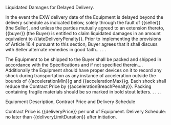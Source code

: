 Liquidated Damages for Delayed Delivery.

In the event the EXW delivery date of the Equipment is delayed beyond the delivery schedule as indicated below, solely through the fault of {{seller}} (the Seller), and unless the parties mutually agreed to an extension thereto, {{buyer}} (the Buyer) is entitled to claim liquidated damages in an amount equivalent to {{lateDeliveryPenalty}}.
Prior to implementing the provisions of Article 16.4 pursuant to this section, Buyer agrees that it shall discuss with Seller alternate remedies in good faith.. . . .

The Equipment to be shipped to the Buyer shall be packed and shipped in accordance with the Specifications and if not specified therein....
Additionally the Equipment should have proper devices on it to record any shock during transportation as any instance of acceleration outside the bounds of {{accelerationMin}}g and {{accelerationMax}}g.
Each shock shall reduce the Contract Price by {{accelerationBreachPenalty}}. Packing containing fragile materials should be so marked in bold stout letters. . . . .

Equipment Description, Contract Price and Delivery Schedule

Contract Price is {{deliveryPrice}} per unit of Equipment.
Delivery Schedule: no later than {{deliveryLimitDuration}} after initiation.
